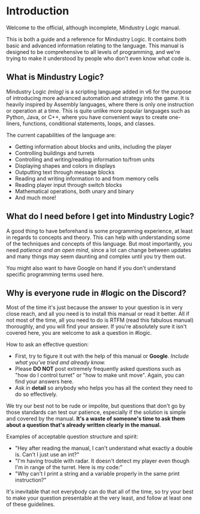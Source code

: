 # Introduction

Welcome to the official, although incomplete, Mindustry Logic manual.

This is both a guide and a reference for Mindustry Logic. It contains both basic and advanced information relating to the language. This manual is designed to be comprehensive to all levels of programming, and we're trying to make it understood by people who don't even know what code is.

## What is Mindustry Logic?

Mindustry Logic *(mlog)* is a scripting language added in v6 for the purpose of introducing more advanced automation and strategy into the game. It is heavily inspired by Assembly languages, where there is only one instruction or operation at a time. This is quite unlike more popular languages such as Python, Java, or C++, where you have convenient ways to create one-liners, functions, conditional statements, loops, and classes.

The current capabilities of the language are:
  * Getting information about blocks and units, including the player
  * Controlling buildings and turrets
  * Controlling and writing/reading information to/from units
  * Displaying shapes and colors in displays
  * Outputting text through message blocks
  * Reading and writing information to and from memory cells
  * Reading player input through switch blocks
  * Mathematical operations, both unary and binary
  * And much more!
  
## What do I need before I get into Mindustry Logic?

A good thing to have beforehand is some programming experience, at least in regards to concepts and theory. This can help with understanding some of the techniques and concepts of this language. But most importantly, you need *patience and an open mind*, since a lot can change between updates and many things may seem daunting and complex until you try them out.

You might also want to have Google on hand if you don't understand specific programming terms used here.

## Why is everyone rude in #logic on the Discord?

Most of the time it's just because the answer to your question is in very close reach, and all you need is to install this manual or read it better. All if not most of the time, all you need to do is RTFM (read this fabulous manual) thoroughly, and you will find your answer. If you're absolutely sure it isn't covered here, you are welcome to ask a question in #logic. 

How to ask an effective question:
  * First, try to figure it out with the help of this manual or **Google**. *Include what you've tried and already know.*
  * Please __**DO NOT**__ post extremely frequently asked questions such as "how do I control turret" or "how to make unit move". Again, you can find your answers here.
  * Ask in __**detail**__ so anybody who helps you has all the context they need to do so effectively.

We try our best not to be rude or impolite, but questions that don't go by those standards can test our patience, especially if the solution is simple and covered by the manual. __**It's a waste of someone's time to ask them about a question that's already written clearly in the manual.**__

Examples of acceptable question structure and spirit:
  * "Hey after reading the manual, I can't understand what exactly a double is. Can't I just use an int?"
  * "I'm having trouble with radar. It doesn't detect my player even though I'm in range of the turret. Here is my code:"
  * "Why can't I print a string and a variable properly in the same print instruction?"

It's inevitable that not everybody can do that all of the time, so try your best to make your question presentable at the very least, and follow at least one of these guidelines.

